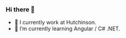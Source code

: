 ### Hi there 👋



- 🔭 I currently work at Hutchinson.
- 🌱 I’m currently learning Angular / C# .NET.

